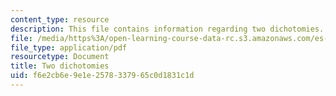```yaml
---
content_type: resource
description: This file contains information regarding two dichotomies.
file: /media/https%3A/open-learning-course-data-rc.s3.amazonaws.com/es-s10-drugs-and-the-brain-spring-2013/f6e2cb6e9e1e2578337965c0d1831c1d_MITES_S10S13_dichotomywk2.pdf
file_type: application/pdf
resourcetype: Document
title: Two dichotomies
uid: f6e2cb6e-9e1e-2578-3379-65c0d1831c1d
---
```


